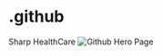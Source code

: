 # .github
Sharp HealthCare
![Github Hero Page](https://github.blog/wp-content/uploads/2021/02/card.png?resize=1200%2C630)
